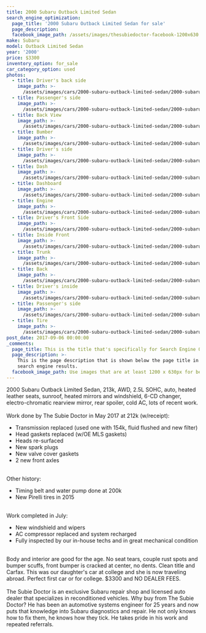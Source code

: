 ```yaml
---
title: 2000 Subaru Outback Limited Sedan
search_engine_optimization:
  page_title: '2000 Subaru Outback Limited Sedan for sale'
  page_description:
  facebook_image_path: /assets/images/thesubiedoctor-facebook-1200x630.png
make: Subaru
model: Outback Limited Sedan
year: '2000'
price: $3300
inventory_option: for_sale
car_category_option: used
photos:
  - title: Driver's back side
    image_path: >-
      /assets/images/cars/2000-subaru-outback-limited-sedan/2000-subaru-outback-limited-sedan--back-d-side.jpg
  - title: Passenger's side
    image_path: >-
      /assets/images/cars/2000-subaru-outback-limited-sedan/2000-subaru-outback-limited-sedan--back-p-side.jpg
  - title: Back View
    image_path: >-
      /assets/images/cars/2000-subaru-outback-limited-sedan/2000-subaru-outback-limited-sedan--back.jpg
  - title: Bumber
    image_path: >-
      /assets/images/cars/2000-subaru-outback-limited-sedan/2000-subaru-outback-limited-sedan--bumper.jpg
  - title: Driver's side
    image_path: >-
      /assets/images/cars/2000-subaru-outback-limited-sedan/2000-subaru-outback-limited-sedan--d-side.jpg
  - title: Dash
    image_path: >-
      /assets/images/cars/2000-subaru-outback-limited-sedan/2000-subaru-outback-limited-sedan--dash.jpg
  - title: Dashboard
    image_path: >-
      /assets/images/cars/2000-subaru-outback-limited-sedan/2000-subaru-outback-limited-sedan--dashboard.jpg
  - title: Engine
    image_path: >-
      /assets/images/cars/2000-subaru-outback-limited-sedan/2000-subaru-outback-limited-sedan--engine.jpg
  - title: Driver's Front Side
    image_path: >-
      /assets/images/cars/2000-subaru-outback-limited-sedan/2000-subaru-outback-limited-sedan--front-d-side.jpg
  - title: Inside Front
    image_path: >-
      /assets/images/cars/2000-subaru-outback-limited-sedan/2000-subaru-outback-limited-sedan--front.jpg
  - title: Trunk
    image_path: >-
      /assets/images/cars/2000-subaru-outback-limited-sedan/2000-subaru-outback-limited-sedan--trunk.jpg
  - title: Back
    image_path: >-
      /assets/images/cars/2000-subaru-outback-limited-sedan/2000-subaru-outback-limited-sedan--inside-back.jpg
  - title: Driver's inside
    image_path: >-
      /assets/images/cars/2000-subaru-outback-limited-sedan/2000-subaru-outback-limited-sedan--inside-d-side.jpg
  - title: Passenger's side
    image_path: >-
      /assets/images/cars/2000-subaru-outback-limited-sedan/2000-subaru-outback-limited-sedan--p-side.jpg
  - title: Tire
    image_path: >-
      /assets/images/cars/2000-subaru-outback-limited-sedan/2000-subaru-outback-limited-sedan--tire.jpg
post_date: 2017-09-06 00:00:00
_comments:
  page_title: This is the title that's specifically for Search Engine Optimization.
  page_description: >-
    This is the page description that is shown below the page title in the
    search engine results.
  facebook_image_path: Use images that are at least 1200 x 630px for best results or a minimum of at least 600 x 315px. 
---
```



2000 Subaru Outback Limited Sedan, 213k, AWD, 2.5L SOHC, auto, heated leather seats, sunroof, heated mirrors and windshield, 6-CD changer, electro-chromatic rearview mirror, rear spoiler, cold AC, lots of recent work.
<br>
<br>Work done by The Subie Doctor in May 2017 at 212k (w/receipt):

* Transmission replaced (used one with 154k, fluid flushed and new filter)
* Head gaskets replaced (w/OE MLS gaskets)
* Heads re-surfaced
* New spark plugs
* New valve cover gaskets
* 2 new front axles

<br>Other history:

* Timing belt and water pump done at 200k
* New Pirelli tires in 2015

<br>Work completed in July:

* New windshield and wipers
* AC compressor replaced and system recharged
* Fully inspected by our in-house techs and in great mechanical condition

<br>Body and interior are good for the age. No seat tears, couple rust spots and bumper scuffs, front bumper is cracked at center, no dents. Clean title and Carfax. This was our daughter's car at college and she is now traveling abroad. Perfect first car or for college. $3300 and NO DEALER FEES.&nbsp;
<br>
<br>The Subie Doctor is an exclusive Subaru repair shop and licensed auto dealer that specializes in reconditioned vehicles. Why buy from The Subie Doctor? He has been an automotive systems engineer for 25 years and now puts that knowledge into Subaru diagnostics and repair. He not only knows how to fix them, he knows how they tick. He takes pride in his work and repeated referrals.&nbsp;